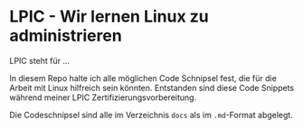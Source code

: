 # LPIC - Wir lernen Linux zu administrieren

LPIC steht für ...

In diesem Repo halte ich alle möglichen Code Schnipsel fest, die für die Arbeit mit Linux hilfreich sein könnten. Entstanden sind diese Code Snippets während meiner LPIC Zertifizierungsvorbereitung.

Die Codeschnipsel sind alle im Verzeichnis `docs` als im `.md`-Format abgelegt.